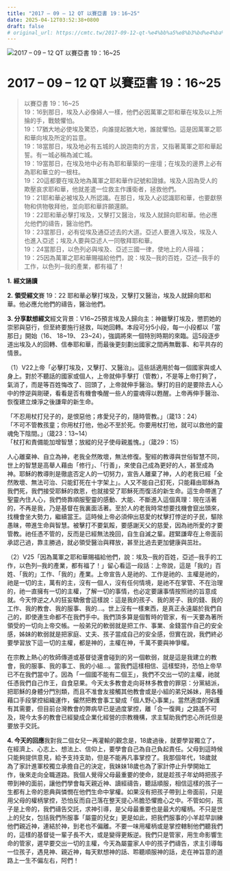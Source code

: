 ```yaml
---
title: "2017 – 09 – 12 QT 以賽亞書 19：16~25"
date: 2025-04-12T03:52:38+0800
draft: false
# original_url: https://cmtc.tw/2017-09-12-qt-%e4%bb%a5%e8%b3%bd%e4%ba%9e%e6%9b%b8-19%ef%bc%9a1625
---
```


![2017 – 09 – 12 QT 以賽亞書 19：16\~25](/images/qt.jpg   "2017 – 09 – 12 QT 以賽亞書 19：16\~25")

# 2017 – 09 – 12 QT 以賽亞書 19：16\~25

> 以賽亞書 19：16\~25  
> 19：16到那日，埃及人必像婦人一樣，他們必因萬軍之耶和華在埃及以上所掄的手，戰兢懼怕。  
> 19：17猶大地必使埃及驚恐，向誰提起猶大地，誰就懼怕。這是因萬軍之耶和華向埃及所定的旨意。  
> 19：18當那日，埃及地必有五城的人說迦南的方言，又指著萬軍之耶和華起誓。有一城必稱為滅亡城。  
> 19：19當那日，在埃及地中必有為耶和華築的一座壇；在埃及的邊界上必有為耶和華立的一根柱。  
> 19：20這都要在埃及地為萬軍之耶和華作記號和證據。埃及人因為受人的欺壓哀求耶和華，他就差遣一位救主作護衛者，拯救他們。  
> 19：21耶和華必被埃及人所認識。在那日，埃及人必認識耶和華，也要獻祭物和供物敬拜他，並向耶和華許願還願。  
> 19：22耶和華必擊打埃及，又擊打又醫治，埃及人就歸向耶和華。他必應允他們的禱告，醫治他們。  
> 19：23當那日，必有從埃及通亞述去的大道。亞述人要進入埃及，埃及人也進入亞述；埃及人要與亞述人一同敬拜耶和華。  
> 19：24當那日，以色列必與埃及、亞述三國一律，使地上的人得福；  
> 19：25因為萬軍之耶和華賜福給他們，說：埃及─我的百姓，亞述─我手的工作，以色列─我的產業，都有福了！

**1.** **經文誦讀**

**2.** **領受經文**賽 19：22 耶和華必擊打埃及，又擊打又醫治，埃及人就歸向耶和華。他必應允他們的禱告，醫治他們。

**3. 分享默想經文**經文背景：V16\~25預言埃及人歸向主：神雖擊打埃及，懲罰她的崇邪與惡行，但至終要施行拯救，叫她回轉。本段可分5小段，每一小段都以「當那日」開始（16、 18\~19、 23\~24），強調將來一個特別時期的來臨。這5段逐步道出埃及人的回轉、信奉耶和華，而最後更刻劃出國家之間再無戰事、和平共存的情景。

（1）V22上帝「必擊打埃及，又擊打、又醫治」。這些話適用於每一個國家與或人身上。對於不聽話的國家或個人，上帝就伸手擊打（管教），不是等上帝打夠了，氣消了，而是等百姓悔改了、回頭了，上帝就伸手醫治。擊打的目的是要除去人心中的悖逆與剛硬，看看是否有機會喚醒一些人的靈魂得以甦醒。上帝再伸手醫治、恢復建立煉淨之後謙卑的新生命。

「不忍用杖打兒子的，是恨惡他；疼愛兒子的，隨時管教。」（箴13：24）  
「不可不管教孩童；你用杖打他，他必不至於死。你要用杖打他，就可以救他的靈魂免下陰間。」（箴23：13\~14）  
「杖打和責備能加增智慧；放縱的兒子使母親羞愧。」（箴29：15）

人心離棄神、自立為神，老我全然敗壞，無法修復。聖經的教導與世俗智慧不同，世上的智慧是高舉人藉由「修行」、「行善」，來使自己成為更好的人，甚至成為神。耶穌的教導則是徹底否定人的一切努力，宣告人離棄了神，人的老我已經「全然敗壞、無法可治、只能釘死在十字架上」。人又不能自己釘死，只能藉由耶穌為我們死，我們接受耶穌的救恩，也就接受了耶穌死而復活的新生命。這生命帶進了聖靈內住人心，我們倚靠順服聖靈的感動、大能、不斷進入這個真理：現在活著的，不再是我，乃是基督在我裏面活著。至於人的老我時常想要找機會竄出頭來，找機會坐大勢力，繼續當王。這時候上帝必須伸出慈愛的杖擊打悖逆的子民，驅除愚昧，帶進生命與智慧。被擊打不要氣餒，要感謝天父的慈愛，因為祂所愛的才要管教。祂任憑不管的，反而是已經無法挽回，自生自滅之輩。趕緊謙卑在上帝面前承認己過，靠主勝過，就必領受醫治與釋放，甚至比過去更加健康與茁壯。

（2）V25「因為萬軍之耶和華賜福給他們，說：埃及─我的百姓，亞述─我手的工作，以色列─我的產業，都有福了！」留心看這一段話：上帝說，這是「我的」百姓、「我的」工作、「我的」產業。上帝宣告人是祂的、工作是祂的、主權是祂的，祂是一切的主，萬有的主，沒有一個人，沒有任何情境，是祂不在掌管、不在治理的，祂一直擁有一切的主權，了解一切的事情，也必定要讓事情按照祂的旨意成就。今天悖逆之人的狂妄驕傲會這樣說：這是我的孩子、我的房子、我的錢、我的工作、我的教會、我的服事、我的…。世上沒有一樣東西，是真正永遠屬於我們自己的，即使連生命都不在我們手中。我們頂多算是個暫時的管家，有一天要為著所領受的一切向上帝交帳。一般弟兄的軟弱就是把工作、事業、金錢當作自己的安全感，姊妹的軟弱就是把家庭、丈夫、孩子當成自己的安全感，但實在說，我們終必要學習放下這一切的主權，都是神的，主權在神，千萬不要與神爭權。

在宗教上熱心的牧師傳道或基督徒還會碰到的另一個軟弱，就是這是我建立的教會，我的服事、我的事工、我的小組…。當我們這樣相信、這樣堅持，恐怕上帝早已不在我們當中了。因為「一個國不能有二個王」，我們不交出一切的主權，祂就任憑我們自己作王，自食惡果。今天太多教會走向哥林多教會的罪惡：分黨結派，把耶穌的身體分門別類，而且不准會友接觸其他教會或是小組的弟兄姊妹，用各種藉口手段掌控組織運作，儼然把教會事工變成「個人野心事業」。當然適度的保護有其需要，但目前台灣教會的弊病早已是過度掌控，離「合一復興」之路遙不可及，現今太多的教會已經變成企業化經營的宗教機構，求主幫助我們忠心所託但是要放手交託。

**4. 今天的回應**我對我二個女兒一再灌輸的觀念是，18歲過後，就要學習獨立了，在經濟上、心志上、想法上、信仰上，要學會自己為自己負起責任。父母到這時候只能夠提供意見，給予支持支助，但是不能再凡事掌控了。我那個年代，18歲就為了家計進軍校獨立承擔自己的決定，我妹妹18歲也為了家計停止升學開始工作，後來走向全職道路。我個人覺得父母最重要的使命，就是趁孩子年幼時把孩子帶到神的面前，讓他們學會每天親近神、讀經禱告，聽話順服，相信這樣的孩子一生都有上帝的恩典與憐憫在他們生命中掌權。如果沒有把孩子帶到上帝面前，只是用父母的權柄掌控，恐怕反而自己落在整天提心吊膽恐懼擔心之中。不管如何，孩子是上帝的，我們禱告交託，求神引導，是父母最重要也是最大的權柄。不只是世上的兒女，包括我們所服事「屬靈的兒女」更是如此，把我們服事的小羊趁早訓練他們親近神，連結於神，到老也不偏離。不要一味用權柄或是掌控轄制他們聽我們的，這樣的基督徒一輩子長不大，或是變得更叛逆。我們只是管家，用生命影響生命的管家，遲早要交出一切的主權，今天為屬靈家人中的孩子們禱告，求主引導每一位孩子，遇見神、親近神，每天默想神的話、聆聽順服神的話，走在神旨意的道路上一生不偏左右，阿們！